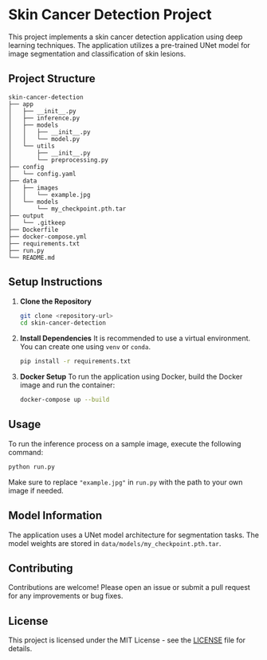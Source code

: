 # Skin Cancer Detection Project

This project implements a skin cancer detection application using deep learning techniques. The application utilizes a pre-trained UNet model for image segmentation and classification of skin lesions.

## Project Structure

```
skin-cancer-detection
├── app
│   ├── __init__.py
│   ├── inference.py
│   ├── models
│   │   ├── __init__.py
│   │   └── model.py
│   └── utils
│       ├── __init__.py
│       └── preprocessing.py
├── config
│   └── config.yaml
├── data
│   ├── images
│   │   └── example.jpg
│   └── models
│       └── my_checkpoint.pth.tar
├── output
│   └── .gitkeep
├── Dockerfile
├── docker-compose.yml
├── requirements.txt
├── run.py
└── README.md
```

## Setup Instructions

1. **Clone the Repository**
   ```bash
   git clone <repository-url>
   cd skin-cancer-detection
   ```

2. **Install Dependencies**
   It is recommended to use a virtual environment. You can create one using `venv` or `conda`.

   ```bash
   pip install -r requirements.txt
   ```

3. **Docker Setup**
   To run the application using Docker, build the Docker image and run the container:
   ```bash
   docker-compose up --build
   ```

## Usage

To run the inference process on a sample image, execute the following command:
```bash
python run.py
```
Make sure to replace `"example.jpg"` in `run.py` with the path to your own image if needed.

## Model Information

The application uses a UNet model architecture for segmentation tasks. The model weights are stored in `data/models/my_checkpoint.pth.tar`.

## Contributing

Contributions are welcome! Please open an issue or submit a pull request for any improvements or bug fixes.

## License

This project is licensed under the MIT License - see the [LICENSE](LICENSE) file for details.